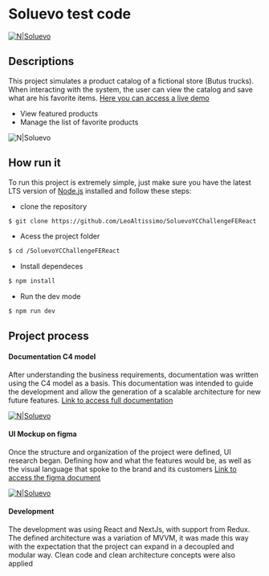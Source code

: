 # Soluevo test code

[![N|Soluevo](https://savecoinfiles.nyc3.cdn.digitaloceanspaces.com/misc/soluevo/readme/brutus%20logo.png)](https://soluevo-ycc-hallenge-fer-eact-1en3obe4x-leoaltissimo.vercel.app/)

## Descriptions

This project simulates a product catalog of a fictional store (Butus trucks). When interacting with the system, the user can view the catalog and save what are his favorite items. [Here you can access a live demo](https://soluevo-ycc-hallenge-fer-eact-1en3obe4x-leoaltissimo.vercel.app/)

- View featured products
- Manage the list of favorite products

![N|Soluevo](https://savecoinfiles.nyc3.cdn.digitaloceanspaces.com/misc/soluevo/readme/banner.jpg)

## How run it

To run this project is extremely simple, just make sure you have the latest LTS version of [Node.js](https://nodejs.org/) installed and follow these steps:

- clone the repository
```sh
$ git clone https://github.com/LeoAltissimo/SoluevoYCChallengeFEReact
```

- Acess the project folder
```sh
$ cd /SoluevoYCChallengeFEReact
```

- Install dependeces
```sh
$ npm install
```

- Run the dev mode
```sh
$ npm run dev
```

## Project process

#### Documentation C4 model

After understanding the business requirements, documentation was written using the C4 model as a basis. This documentation was intended to guide the development and allow the generation of a scalable architecture for new future features.
[Link to access full documentation](https://miro.com/app/board/uXjVOlCC3rE=/?share_link_id=311476629400)

[![N|Soluevo](https://savecoinfiles.nyc3.cdn.digitaloceanspaces.com/misc/soluevo/readme/doc.png)](https://miro.com/app/board/uXjVOlCC3rE=/?share_link_id=311476629400)

#### UI Mockup on figma 

Once the structure and organization of the project were defined, UI research began. Defining how and what the features would be, as well as the visual language that spoke to the brand and its customers
[Link to access the figma document](https://www.figma.com/file/nlvphFFVQObkZwldKYDxev/Soluevo?node-id=0%3A1)

[![N|Soluevo](https://savecoinfiles.nyc3.cdn.digitaloceanspaces.com/misc/soluevo/readme/moc.png)](https://www.figma.com/file/nlvphFFVQObkZwldKYDxev/Soluevo?node-id=0%3A1)

#### Development

The development was using React and NextJs, with support from Redux. The defined architecture was a variation of MVVM, it was made this way with the expectation that the project can expand in a decoupled and modular way. Clean code and clean architecture concepts were also applied
